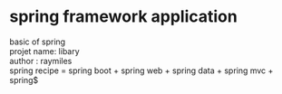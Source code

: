 # spring framework application
  basic of spring <br/>
  projet name: libary <br/> 
  author : raymiles <br/>
  spring recipe = spring boot + spring web + spring data  + spring mvc + spring$
